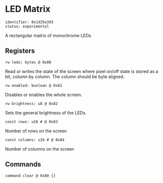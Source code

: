 # LED Matrix

    identifier: 0x1d35e393
    status: experimental

A rectangular matrix of monochrome LEDs

## Registers

    rw leds: bytes @ 0x80

Read or writes the state of the screen where pixel on/off state is 
stored as a bit, column by column. The column should be byte aligned.

    rw enabled: boolean @ 0x81
 
 Disables or enables the whole screen.
 
    rw brightness: u8 @ 0x82
    
Sets the general brightness of the LEDs.
 
    const rows: u16 # @ 0x83
    
Number of rows on the screen

    const columns: u16 # @ 0x84
    
Number of columns on the screen

## Commands

    command clear @ 0x80 {}
